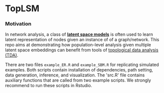 # TopLSM

### Motivation
In network analysis, a class of [**latent space models**](https://sites.stat.washington.edu/raftery/Research/latent.html) is often used to learn latent representation of nodes given an instance of of a graph/network. This repo aims at demonstrating how population-level analysis given multiple latent space embeddings can benefit from tools of [topological data analysis (TDA)](https://en.wikipedia.org/wiki/Topological_data_analysis).




There are two files `example_ER.R` and `example_SBM.R` for replicating 
simulated examples. Both scripts contain installation of dependencies, 
path setting, data generation, inference, and visualization. The 'src.R' 
file contains auxiliary functions that are called from two example scripts. 
We strongly recommend to run these scripts in Rstudio.

